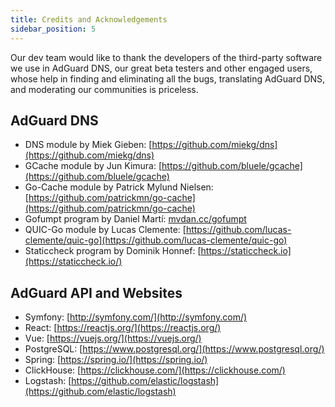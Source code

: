 ```yaml
---
title: Credits and Acknowledgements
sidebar_position: 5
---
```


Our dev team would like to thank the developers of the third-party software we use in AdGuard DNS, our great beta testers and other engaged users, whose help in finding and eliminating all the bugs, translating AdGuard DNS, and moderating our communities is priceless.

## AdGuard DNS

* DNS module by Miek Gieben: [https://github.com/miekg/dns](https://github.com/miekg/dns)
* GCache module by Jun Kimura: [https://github.com/bluele/gcache](https://github.com/bluele/gcache)
* Go-Cache module by Patrick Mylund Nielsen: [https://github.com/patrickmn/go-cache](https://github.com/patrickmn/go-cache)
* Gofumpt program by Daniel Martí: [mvdan.cc/gofumpt](https://github.com/mvdan/gofumpt)
* QUIC-Go module by Lucas Clemente: [https://github.com/lucas-clemente/quic-go](https://github.com/lucas-clemente/quic-go)
* Staticcheck program by Dominik Honnef: [https://staticcheck.io](https://staticcheck.io/)

## AdGuard API and Websites

* Symfony: [http://symfony.com/](http://symfony.com/)
* React: [https://reactjs.org/](https://reactjs.org/)
* Vue: [https://vuejs.org/](https://vuejs.org/)
* PostgreSQL: [https://www.postgresql.org/](https://www.postgresql.org/)
* Spring: [https://spring.io/](https://spring.io/)
* ClickHouse: [https://clickhouse.com/](https://clickhouse.com/)
* Logstash: [https://github.com/elastic/logstash](https://github.com/elastic/logstash)
